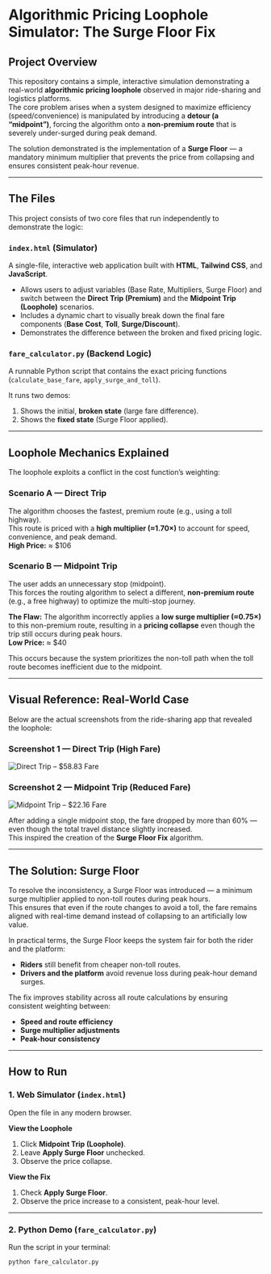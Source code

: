 # Algorithmic Pricing Loophole Simulator: The Surge Floor Fix

## Project Overview
This repository contains a simple, interactive simulation demonstrating a real-world **algorithmic pricing loophole** observed in major ride-sharing and logistics platforms.  
The core problem arises when a system designed to maximize efficiency (speed/convenience) is manipulated by introducing a **detour (a “midpoint”)**, forcing the algorithm onto a **non-premium route** that is severely under-surged during peak demand.

The solution demonstrated is the implementation of a **Surge Floor** — a mandatory minimum multiplier that prevents the price from collapsing and ensures consistent peak-hour revenue.

---

## The Files

This project consists of two core files that run independently to demonstrate the logic:

### `index.html` (Simulator)
A single-file, interactive web application built with **HTML**, **Tailwind CSS**, and **JavaScript**.

- Allows users to adjust variables (Base Rate, Multipliers, Surge Floor) and switch between the **Direct Trip (Premium)** and the **Midpoint Trip (Loophole)** scenarios.  
- Includes a dynamic chart to visually break down the final fare components (**Base Cost**, **Toll**, **Surge/Discount**).  
- Demonstrates the difference between the broken and fixed pricing logic.

### `fare_calculator.py` (Backend Logic)
A runnable Python script that contains the exact pricing functions (`calculate_base_fare`, `apply_surge_and_toll`).

It runs two demos:
1. Shows the initial, **broken state** (large fare difference).  
2. Shows the **fixed state** (Surge Floor applied).

---

## Loophole Mechanics Explained

The loophole exploits a conflict in the cost function’s weighting:

### Scenario A — Direct Trip
The algorithm chooses the fastest, premium route (e.g., using a toll highway).  
This route is priced with a **high multiplier (≈1.70×)** to account for speed, convenience, and peak demand.  
**High Price:** ≈ $106

### Scenario B — Midpoint Trip
The user adds an unnecessary stop (midpoint).  
This forces the routing algorithm to select a different, **non-premium route** (e.g., a free highway) to optimize the multi-stop journey.

**The Flaw:** The algorithm incorrectly applies a **low surge multiplier (≈0.75×)** to this non-premium route, resulting in a **pricing collapse** even though the trip still occurs during peak hours.  
**Low Price:** ≈ $40

This occurs because the system prioritizes the non-toll path when the toll route becomes inefficient due to the midpoint.

---

## Visual Reference: Real-World Case

Below are the actual screenshots from the ride-sharing app that revealed the loophole:

### Screenshot 1 — Direct Trip (High Fare)
![Direct Trip – $58.83 Fare](assets/ss1.png)

### Screenshot 2 — Midpoint Trip (Reduced Fare)
![Midpoint Trip – $22.16 Fare](assets/ss2.png)

After adding a single midpoint stop, the fare dropped by more than 60% — even though the total travel distance slightly increased.  
This inspired the creation of the **Surge Floor Fix** algorithm.

---

## The Solution: Surge Floor

To resolve the inconsistency, a Surge Floor was introduced — a minimum surge multiplier applied to non-toll routes during peak hours.  
This ensures that even if the route changes to avoid a toll, the fare remains aligned with real-time demand instead of collapsing to an artificially low value.

In practical terms, the Surge Floor keeps the system fair for both the rider and the platform:
- **Riders** still benefit from cheaper non-toll routes.
- **Drivers and the platform** avoid revenue loss during peak-hour demand surges.

The fix improves stability across all route calculations by ensuring consistent weighting between:
- **Speed and route efficiency**
- **Surge multiplier adjustments**
- **Peak-hour consistency**

---

## How to Run

### 1. Web Simulator (`index.html`)
Open the file in any modern browser.

**View the Loophole**
1. Click **Midpoint Trip (Loophole)**.  
2. Leave **Apply Surge Floor** unchecked.  
3. Observe the price collapse.

**View the Fix**
1. Check **Apply Surge Floor**.  
2. Observe the price increase to a consistent, peak-hour level.

---

### 2. Python Demo (`fare_calculator.py`)
Run the script in your terminal:
```bash
python fare_calculator.py

